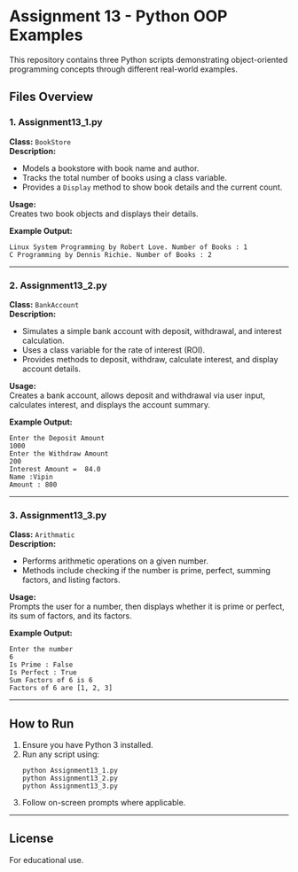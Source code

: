 # Assignment 13 - Python OOP Examples

This repository contains three Python scripts demonstrating object-oriented programming concepts through different real-world examples.

## Files Overview

### 1. Assignment13_1.py

**Class:** `BookStore`  
**Description:**  
- Models a bookstore with book name and author.
- Tracks the total number of books using a class variable.
- Provides a `Display` method to show book details and the current count.

**Usage:**  
Creates two book objects and displays their details.

**Example Output:**
```
Linux System Programming by Robert Love. Number of Books : 1
C Programming by Dennis Richie. Number of Books : 2
```

---

### 2. Assignment13_2.py

**Class:** `BankAccount`  
**Description:**  
- Simulates a simple bank account with deposit, withdrawal, and interest calculation.
- Uses a class variable for the rate of interest (ROI).
- Provides methods to deposit, withdraw, calculate interest, and display account details.

**Usage:**  
Creates a bank account, allows deposit and withdrawal via user input, calculates interest, and displays the account summary.

**Example Output:**
```
Enter the Deposit Amount
1000
Enter the Withdraw Amount
200
Interest Amount =  84.0
Name :Vipin
Amount : 800
```

---

### 3. Assignment13_3.py

**Class:** `Arithmatic`  
**Description:**  
- Performs arithmetic operations on a given number.
- Methods include checking if the number is prime, perfect, summing factors, and listing factors.

**Usage:**  
Prompts the user for a number, then displays whether it is prime or perfect, its sum of factors, and its factors.

**Example Output:**
```
Enter the number
6
Is Prime : False
Is Perfect : True
Sum Factors of 6 is 6
Factors of 6 are [1, 2, 3]
```

---

## How to Run

1. Ensure you have Python 3 installed.
2. Run any script using:
   ```
   python Assignment13_1.py
   python Assignment13_2.py
   python Assignment13_3.py
   ```
3. Follow on-screen prompts where applicable.

---

## License

For educational use.

